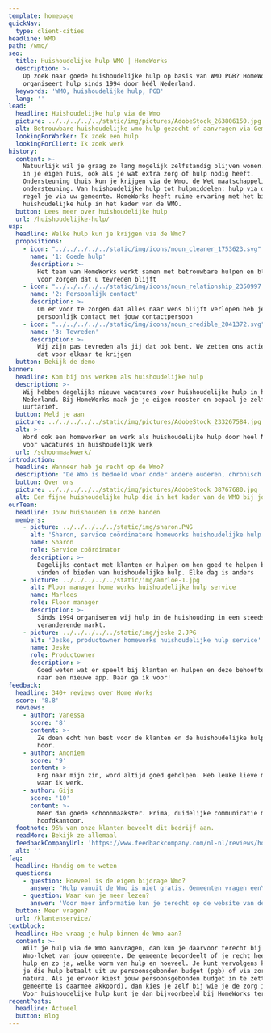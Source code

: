 ```yaml
---
template: homepage
quickNav:
  type: client-cities
headline: WMO
path: /wmo/
seo:
  title: Huishoudelijke hulp WMO | HomeWorks
  description: >-
    Op zoek naar goede huishoudelijke hulp op basis van WMO PGB? HomeWorks
    organiseert hulp sinds 1994 door héél Nederland.
  keywords: 'WMO, huishoudelijke hulp, PGB'
  lang: ''
lead:
  headline: Huishoudelijke hulp via de Wmo
  picture: ../../../../../static/img/pictures/AdobeStock_263806150.jpg
  alt: Betrouwbare huishoudelijke wmo hulp gezocht of aanvragen via Gemeente
  lookingForWorker: Ik zoek een hulp
  lookingForClient: Ik zoek werk
history:
  content: >-
    Natuurlijk wil je graag zo lang mogelijk zelfstandig blijven wonen. Gewoon
    in je eigen huis, ook als je wat extra zorg of hulp nodig heeft.
    Ondersteuning thuis kun je krijgen via de Wmo, de Wet maatschappelijke
    ondersteuning. Van huishoudelijke hulp tot hulpmiddelen: hulp via de Wmo
    regel je via uw gemeente. HomeWorks heeft ruime ervaring met het bieden van
    huishoudelijke hulp in het kader van de WMO.
  button: Lees meer over huishoudelijke hulp
  url: /huishoudelijke-hulp/
usp:
  headline: Welke hulp kun je krijgen via de Wmo?
  propositions:
    - icon: "../../../../../static/img/icons/noun_cleaner_1753623.svg"
      name: '1: Goede hulp'
      description: >-
        Het team van HomeWorks werkt samen met betrouwbare hulpen en blijft er
        voor zorgen dat u tevreden blijft
    - icon: "../../../../../static/img/icons/noun_relationship_2350997.svg"
      name: '2: Persoonlijk contact'
      description: >-
        Om er voor te zorgen dat alles naar wens blijft verlopen heb je
        persoonlijk contact met jouw contactpersoon
    - icon: "../../../../../static/img/icons/noun_credible_2041372.svg"
      name: '3: Tevreden'
      description: >-
        Wij zijn pas tevreden als jij dat ook bent. We zetten ons actief in om
        dat voor elkaar te krijgen
  button: Bekijk de demo
banner:
  headline: Kom bij ons werken als huishoudelijke hulp
  description: >-
    Wij hebben dagelijks nieuwe vacatures voor huishoudelijke hulp in heel
    Nederland. Bij HomeWorks maak je je eigen rooster en bepaal je zelf je
    uurtarief.
  button: Meld je aan
  picture: ../../../../../static/img/pictures/AdobeStock_233267584.jpg
  alt: >-
    Word ook een homeworker en werk als huishoudelijke hulp door heel Nederland
    voor vacatures in huishoudelijk werk
  url: /schoonmaakwerk/
introduction:
  headline: Wanneer heb je recht op de Wmo?
  description: "De Wmo is bedoeld voor onder andere ouderen, chronisch zieken en mensen met een beperking. Zij hebben extra hulp en ondersteuning nodig, zodat ze zo lang mogelijk zelfstandig kunnen blijven wonen. Er zijn verschillende voorwaarden om voor de Wmo in aanmerking te komen, waaronder:\n\t•\tJe bent een Nederlander of \n hebt een verblijfsvergunning. \n\t•\tJe woont in de gemeente waar je de aanvraag doet.\n\t•\tJe heeft ondersteuning nodig tijdens een langere periode. \n"
  button: Over ons
  picture: ../../../../../static/img/pictures/AdobeStock_38767680.jpg
  alt: Een fijne huishoudelijke hulp die in het kader van de WMO bij jou werkt
ourTeam:
  headline: Jouw huishouden in onze handen
  members:
    - picture: ../../../../../static/img/sharon.PNG
      alt: 'Sharon, service coördinatore homeworks huishoudelijke hulp service'
      name: Sharon
      role: Service coördinator
      description: >-
        Dagelijks contact met klanten en hulpen om hen goed te helpen bij het
        vinden of bieden van huishoudelijke hulp. Elke dag is anders
    - picture: ../../../../../static/img/amrloe-1.jpg
      alt: Floor manager home works huishoudelijke hulp service
      name: Marloes
      role: Floor manager
      description: >-
        Sinds 1994 organiseren wij hulp in de huishouding in een steeds
        veranderende markt.
    - picture: ../../../../../static/img/jeske-2.JPG
      alt: 'Jeske, productowner homeworks huishoudelijke hulp service'
      name: Jeske
      role: Productowner
      description: >-
        Goed weten wat er speelt bij klanten en hulpen en deze behoefte vertalen
        naar een nieuwe app. Daar ga ik voor!
feedback:
  headline: 340+ reviews over Home Works
  score: '8.8'
  reviews:
    - author: Vanessa
      score: '8'
      content: >-
        Ze doen echt hun best voor de klanten en de huishoudelijke hulpen. Top
        hoor.
    - author: Anoniem
      score: '9'
      content: >-
        Erg naar mijn zin, word altijd goed geholpen. Heb leuke lieve mensen
        waar ik werk.
    - author: Gijs
      score: '10'
      content: >-
        Meer dan goede schoonmaakster. Prima, duidelijke communicatie met het
        hoofdkantoor.
  footnote: 96% van onze klanten beveelt dit bedrijf aan.
  readMore: Bekijk ze allemaal
  feedbackCompanyUrl: 'https://www.feedbackcompany.com/nl-nl/reviews/home-works/'
  alt: ''
faq:
  headline: Handig om te weten
  questions:
    - question: Hoeveel is de eigen bijdrage Wmo?
      answer: "Hulp vanuit de Wmo is niet gratis. Gemeenten vragen een\_eigen bijdrage\_voor het ontvangen van ondersteuning. De hoogte van de bijdrage hangt af van je persoonlijke gegevens en situatie, maar bedraagt maximaal 19 euro per maand.\n"
    - question: Waar kun je meer lezen?
      answer: 'Voor meer informatie kun je terecht op de website van de Rijksoverheid. '
  button: Meer vragen?
  url: /klantenservice/
textblock:
  headline: Hoe vraag je hulp binnen de Wmo aan?
  content: >-
    Wilt je hulp via de Wmo aanvragen, dan kun je daarvoor terecht bij het
    Wmo-loket van jouw gemeente. De gemeente beoordeelt of je recht heeft op
    hulp en zo ja, welke vorm van hulp en hoeveel. Je kunt vervolgens kiezen of
    je die hulp betaalt uit uw persoonsgebonden budget (pgb) of via zorg in
    natura. Als je ervoor kiest jouw persoonsgebonden budget in te zetten (en de
    gemeente is daarmee akkoord), dan kies je zelf bij wie je de zorg inkoopt.
    Voor huishoudelijke hulp kunt je dan bijvoorbeeld bij HomeWorks terecht.
recentPosts:
  headline: Actueel
  button: Blog
---
```


